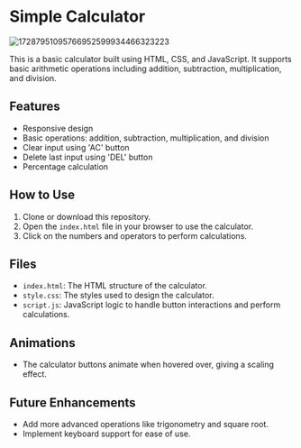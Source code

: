 # Simple Calculator

![17287951095766952599934466323223](https://github.com/user-attachments/assets/a0726a33-a2ee-4ff9-9ad3-826903e012fa)


This is a basic calculator built using HTML, CSS, and JavaScript. It supports basic arithmetic operations including addition, subtraction, multiplication, and division.

## Features

- Responsive design
- Basic operations: addition, subtraction, multiplication, and division
- Clear input using 'AC' button
- Delete last input using 'DEL' button
- Percentage calculation

## How to Use

1. Clone or download this repository.
2. Open the `index.html` file in your browser to use the calculator.
3. Click on the numbers and operators to perform calculations.

## Files

- `index.html`: The HTML structure of the calculator.
- `style.css`: The styles used to design the calculator.
- `script.js`: JavaScript logic to handle button interactions and perform calculations.

## Animations

- The calculator buttons animate when hovered over, giving a scaling effect.

## Future Enhancements

- Add more advanced operations like trigonometry and square root.
- Implement keyboard support for ease of use.





